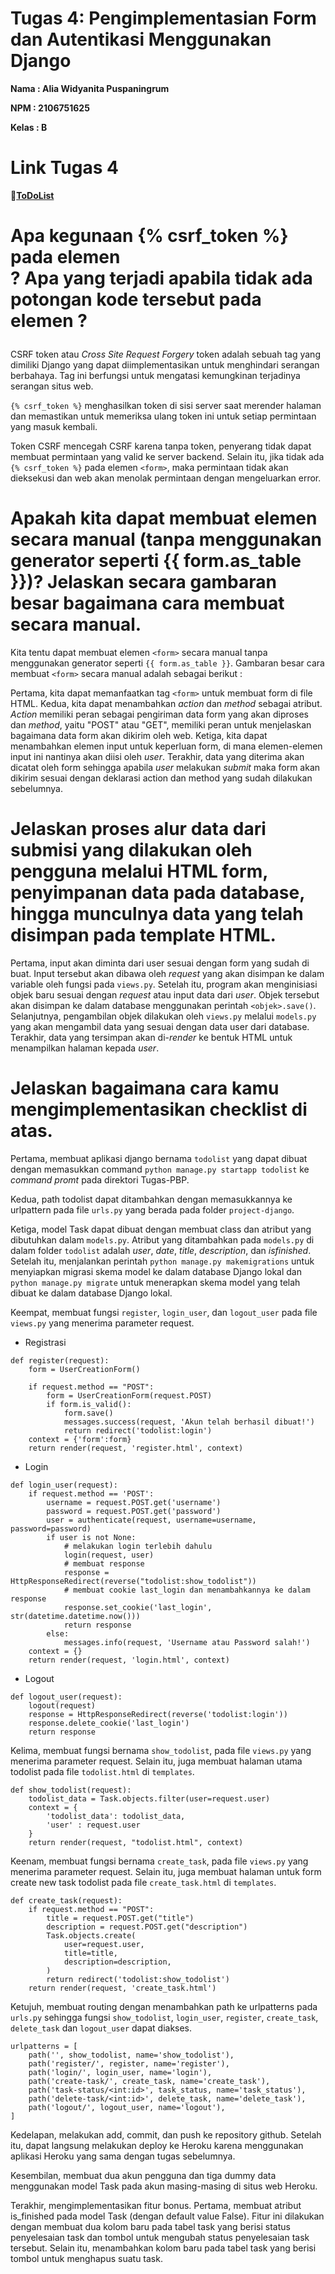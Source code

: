 # **Tugas 4: Pengimplementasian Form dan Autentikasi Menggunakan Django**

**Nama   : Alia Widyanita Puspaningrum**

**NPM    : 2106751625**

**Kelas  : B**

# Link Tugas 4

🔗[**ToDoList**](https://tugaspbp-alia.herokuapp.com/todolist/)
#

# Apa kegunaan {% csrf_token %} pada elemen <form>? Apa yang terjadi apabila tidak ada potongan kode tersebut pada elemen <form>?

CSRF token atau _Cross Site Request Forgery_ token adalah sebuah tag yang dimiliki Django yang dapat diimplementasikan untuk menghindari serangan berbahaya. Tag ini berfungsi untuk mengatasi kemungkinan terjadinya serangan situs web. 

`{% csrf_token %}` menghasilkan token di sisi server saat merender halaman dan memastikan untuk memeriksa ulang token ini untuk setiap permintaan yang masuk kembali. 

Token CSRF mencegah CSRF karena tanpa token, penyerang tidak dapat membuat permintaan yang valid ke server backend. Selain itu, jika tidak ada `{% csrf_token %}` pada elemen `<form>`, maka permintaan tidak akan dieksekusi dan web akan menolak permintaan dengan mengeluarkan error.

# Apakah kita dapat membuat elemen <form> secara manual (tanpa menggunakan generator seperti {{ form.as_table }})? Jelaskan secara gambaran besar bagaimana cara membuat <form> secara manual.

Kita tentu dapat membuat elemen `<form>` secara manual tanpa menggunakan generator seperti `{{ form.as_table }}`. Gambaran besar cara membuat `<form>` secara manual adalah sebagai berikut :

Pertama, kita dapat memanfaatkan tag `<form>` untuk membuat form di file HTML. Kedua, kita dapat menambahkan _action_ dan _method_ sebagai atribut. _Action_ memiliki peran sebagai pengiriman data form yang akan diproses dan _method_, yaitu "POST" atau "GET", memiliki peran untuk menjelaskan bagaimana data form akan dikirim oleh web. Ketiga, kita dapat menambahkan elemen input untuk keperluan form, di mana elemen-elemen input ini nantinya akan diisi oleh _user_. Terakhir, data yang diterima akan dicatat oleh form sehingga apabila _user_ melakukan _submit_ maka form akan dikirim sesuai dengan deklarasi action dan method yang sudah dilakukan sebelumnya.

# Jelaskan proses alur data dari submisi yang dilakukan oleh pengguna melalui HTML form, penyimpanan data pada database, hingga munculnya data yang telah disimpan pada template HTML.

Pertama, input akan diminta dari user sesuai dengan form yang sudah di buat. Input tersebut akan dibawa oleh _request_ yang akan disimpan ke dalam variable oleh fungsi pada `views.py`. Setelah itu, program akan menginisiasi objek baru sesuai dengan _request_ atau input data dari _user_. Objek tersebut akan disimpan ke dalam database menggunakan perintah `<objek>.save()`. Selanjutnya, pengambilan objek dilakukan oleh `views.py` melalui `models.py` yang akan mengambil data yang sesuai dengan data user dari database. Terakhir, data yang tersimpan akan di-_render_ ke bentuk HTML untuk menampilkan halaman kepada _user_.

# Jelaskan bagaimana cara kamu mengimplementasikan checklist di atas.

Pertama, membuat aplikasi django bernama `todolist` yang dapat dibuat dengan memasukkan command `python manage.py startapp todolist` ke _command promt_ pada direktori Tugas-PBP.

Kedua, path todolist dapat ditambahkan dengan memasukkannya ke urlpattern pada file `urls.py` yang berada pada folder `project-django`.

Ketiga, model Task dapat dibuat dengan membuat class dan atribut yang dibutuhkan dalam `models.py`. Atribut yang ditambahkan pada `models.py` di dalam folder `todolist` adalah _user_, _date_, _title_, _description_, dan _isfinished_. Setelah itu, menjalankan perintah `python manage.py makemigrations` untuk menyiapkan migrasi skema model ke dalam database Django lokal dan `python manage.py migrate` untuk menerapkan skema model yang telah dibuat ke dalam database Django lokal.

Keempat, membuat fungsi `register`, `login_user`, dan `logout_user` pada file `views.py` yang menerima parameter request.

- Registrasi
```
def register(request):
    form = UserCreationForm()

    if request.method == "POST":
        form = UserCreationForm(request.POST)
        if form.is_valid():
            form.save()
            messages.success(request, 'Akun telah berhasil dibuat!')
            return redirect('todolist:login')
    context = {'form':form}
    return render(request, 'register.html', context)
```

- Login
```
def login_user(request):
    if request.method == 'POST':
        username = request.POST.get('username')
        password = request.POST.get('password')
        user = authenticate(request, username=username, password=password)
        if user is not None:
            # melakukan login terlebih dahulu
            login(request, user) 
            # membuat response
            response = HttpResponseRedirect(reverse("todolist:show_todolist")) 
            # membuat cookie last_login dan menambahkannya ke dalam response
            response.set_cookie('last_login', str(datetime.datetime.now())) 
            return response
        else:
            messages.info(request, 'Username atau Password salah!')
    context = {}
    return render(request, 'login.html', context)
```

- Logout
```
def logout_user(request):
    logout(request)
    response = HttpResponseRedirect(reverse('todolist:login'))
    response.delete_cookie('last_login')
    return response
```

Kelima, membuat fungsi bernama `show_todolist`,  pada file `views.py` yang menerima parameter request. Selain itu, juga membuat halaman utama todolist pada file `todolist.html` di `templates`.

```
def show_todolist(request):
    todolist_data = Task.objects.filter(user=request.user)
    context = {
        'todolist_data': todolist_data,
        'user' : request.user
    }
    return render(request, "todolist.html", context)
```

Keenam, membuat fungsi bernama `create_task`,  pada file `views.py` yang menerima parameter request. Selain itu, juga membuat halaman untuk form create new task todolist pada file `create_task.html` di `templates`.

```
def create_task(request):
    if request.method == "POST":
        title = request.POST.get("title")
        description = request.POST.get("description")
        Task.objects.create(
            user=request.user,
            title=title,
            description=description,
        )
        return redirect('todolist:show_todolist')
    return render(request, 'create_task.html')
```

Ketujuh, membuat routing dengan menambahkan path ke urlpatterns pada `urls.py` sehingga fungsi `show_todolist`, `login_user`, `register`, `create_task`, `delete_task` dan `logout_user` dapat diakses.

```
urlpatterns = [
    path('', show_todolist, name='show_todolist'),
    path('register/', register, name='register'),
    path('login/', login_user, name='login'),
    path('create-task/', create_task, name='create_task'),
    path('task-status/<int:id>', task_status, name='task_status'),
    path('delete-task/<int:id>', delete_task, name='delete_task'),
    path('logout/', logout_user, name='logout'),
]
```

Kedelapan, melakukan add, commit, dan push ke repository github. Setelah itu, dapat langsung melakukan deploy ke Heroku karena menggunakan aplikasi Heroku yang sama dengan tugas sebelumnya. 

Kesembilan, membuat dua akun pengguna dan tiga dummy data menggunakan model Task pada akun masing-masing di situs web Heroku.



Terakhir, mengimplementasikan fitur bonus. Pertama, membuat atribut is_finished pada model Task (dengan default value False). Fitur ini dilakukan dengan membuat dua kolom baru pada tabel task yang berisi status penyelesaian task dan tombol untuk mengubah status penyelesaian task tersebut. Selain itu, menambahkan kolom baru pada tabel task yang berisi tombol untuk menghapus suatu task.